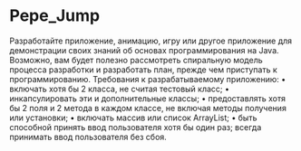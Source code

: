 # Pepe_Jump
Разработайте приложение, анимацию, игру или другое приложение для демонстрации своих знаний об основах программирования на Java. Возможно, вам будет полезно рассмотреть спиральную модель процесса разработки и разработать план, прежде чем приступать к программированию.
Требования к разрабатываемому приложению:
•	включать хотя бы 2 класса, не считая тестовый класс;
•	инкапсулировать эти и дополнительные классы;
•	предоставлять хотя бы 2 поля и 2 метода в каждом классе, не включая методы получения или установки;
•	включать массив или список ArrayList;
•	быть способной принять ввод пользователя хотя бы один раз; всегда принимать ввод пользователя без сбоя.
